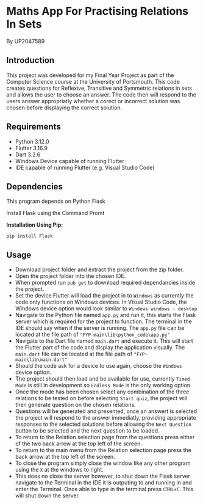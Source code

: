# Maths App For Practising Relations In Sets

By UP2047589

## Introduction

This project was developed for my Final Year Project as part of the Computer Science course at the University of Portsmouth.
This code creates questions for Reflexive, Transitive and Symmetric relations in sets and allows the user to choose an answer.
The code then will respond to the users answer appropriatly whether a corect or incorrect solution was chosen before displaying the correct solution.

## Requirements

* Python 3.12.0
* Flutter 3.16.9
* Dart 3.2.6
* Windows Device capable of running Flutter
* IDE capable of running Flutter (e.g. Visual Studio Code)

## Dependencies

This program depends on Python Flask

Install Flask using the Command Promt

**Installation Using Pip:**

`pip install Flask`

## Usage

- Download project folder and extract the project from the zip folder.
- Open the project folder into the chosen IDE.
- When prompted run `pub get` to download required dependancies inside the project.
- Set the device Flutter will load the project in to `Windows` as currently the code only functions on Windows devices. In Visual Studio Code, the Windows device option would look similar to <code>Windows <quote>windows - desktop</quote></code>
- Navigate to the Python file named `app.py` and run it, this starts the Flask server which is required for the project to function. The terminal in the IDE should say when if the server is running. The `app.py` file can be located at the file path of `"FYP-main\lib\python_code\app.py"`
- Navigate to the Dart file named `main.dart` and execute it. This will start the Flutter part of the code and display the application visually. The `main.dart` file can be located at the file path of `"FYP-main\lib\main.dart"`
- Should the code ask for a device to use again, choose the `Windows` device option.
- The project should then load and be available for use, currently `Timed Mode` is still in development so `Endless Mode` is the only working option
- Once the mode has been chosen select any combination of the three relations to be tested on before selecting `Start quiz`, the project will then generate question on the chosen relations.
- Questions will be generated and presented, once an answert is selected the project will respond to the answer immediatly, providing appropriate responses to the selected solutions before allowing the `Next Question` button to be selected and the next question to be loaded.
- To return to the Relation selection page from the questions press either of the two back arrow at the top left of the screen.
- To return to the main menu from the Relation selection page press the back arrow at the top left of the screen.
- To close the program simply close the window like any other program using the `X` at the windows to right.
- This does no close the server however, to shut down the Flask server navigate to the Terminal in the IDE it is outputing to and running in and enter the Terminal. Once able to type in the terminal press `CTRL+C`. This will shut down the server.



